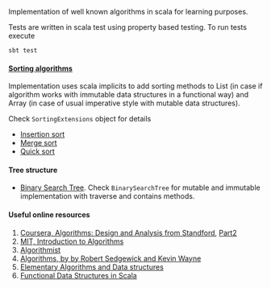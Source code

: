 Implementation of well known algorithms in scala for learning purposes.

Tests are written in scala test using property based testing. To run tests execute

 `sbt test`

#### [Sorting algorithms](http://www.sorting-algorithms.com/)

Implementation uses scala implicits to add sorting methods to List (in case if algorithm works with immutable data structures in a functional way) and Array (in case of usual imperative style with mutable data structures).

Check `SortingExtensions` object for details

* [Insertion sort](http://www.sorting-algorithms.com/insertion-sort)
* [Merge sort](http://www.sorting-algorithms.com/merge-sort)
* [Quick sort](http://www.sorting-algorithms.com/quick-sort)

#### Tree structure

* [Binary Search Tree](http://en.wikipedia.org/wiki/Binary_search_tree).
Check `BinarySearchTree` for mutable and immutable implementation with traverse and contains methods. 

#### Useful online resources 
 1. [Coursera, Algorithms: Design and Analysis from Standford](https://www.coursera.org/course/algo), [Part2](https://www.coursera.org/course/algo2)  
 2. [MIT, Introduction to Algorithms](http://ocw.mit.edu/courses/electrical-engineering-and-computer-science/6-046j-introduction-to-algorithms-sma-5503-fall-2005/video-lectures/)
 3. [Algorithmist](http://www.algorithmist.com/)
 4. [Algorithms, by by Robert Sedgewick and Kevin Wayne](http://algs4.cs.princeton.edu/)
 5. [Elementary Algorithms and Data structures](https://github.com/liuxinyu95/AlgoXY)
 5. [Functional Data Structures in Scala](https://github.com/vkostyukov/scalacaster/)

